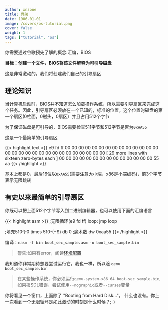 ```yaml
---
author: xnzone 
title: 骨架
date: 1906-01-01
image: /covers/os-tutorial.png
cover: false 
weight: 1
tags: ["tutorial", "os"]
---
```


你需要通过谷歌预先了解的概念:汇编，BIOS

**目标：创建一个文件，BIOS将该文件解释为可引导磁盘**

这是非常激动的，我们将创建我们自己的引导扇区

## 理论知识

当计算机启动时，BIOS并不知道怎么加载操作系统，所以需要引导扇区来完成这个任务。因此，引导扇区必须放在一个已知的，标准的位置。这个位置时磁盘的第一个扇区(0柱面，0磁头，0扇区）并且占用512个字节

为了保证磁盘是可引导的，BIOS需要检查511字节和512字节是否为`0xAA55`

这是一个最简单的引导扇区

{{< highlight text >}}
e9 fd ff 00 00 00 00 00 00 00 00 00 00 00 00 00
00 00 00 00 00 00 00 00 00 00 00 00 00 00 00 00
[ 29 more lines with sixteen zero-bytes each ]
00 00 00 00 00 00 00 00 00 00 00 00 00 00 55 aa
{{< /highlight  >}}

基本上都是0，最后16位以`0xAA55`(需要注意大小端，x86是小端编码)，前3个字节表示无限跳转

## 有史以来最简单的引导扇区

你既可以把上面512个字节写入到二进制编辑器，也可以使用下面的汇编语言

{{< highlight asm >}}
;无限循环(e9 fd ff)
loop:
    jmp loop

;填充510个0
times 510-($-$$) db 0
;魔术数
dw 0xaa55
{{< /highlight  >}}

编译：`nasm -f bin boot_sec_sample.asm -o boot_sec_sample.bin`

> 警告:如果有error，阅读[环境配置](/02-os-tutorial/01-env/00-env)

我知道你非常期待想要尝试运行它，我也一样，所以淦 `qemu boot_sec_sample.bin`

> 在某些操作系统，你必须运行`qemu-system-x86_64 boot-sec_sample.bin`,如果报SDL错误，尝试使用`--nographic`或者`--curses`变量

你将看见一个窗口，上面除了 "Booting from Hard Disk..."， 什么也没有。你上一次看到一个无限循环是如此激动的时刻是什么时候？;-)